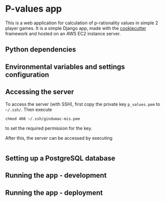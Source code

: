 # P-values app

This is a web application for calculation of p-rationality values in simple 2 player games. It is a simple Django app, made with the [cookiecutter](https://github.com/pydanny/cookiecutter-django) framework and hosted on an AWS EC2 instance server.

## Python dependencies

## Environmental variables and settings configuration

## Accessing the server

To access the server (with SSH), first copy the private key `p_values.pem` to `~/.ssh/`. Then execute
```
chmod 400 ~/.ssh/gindumac-mis.pem
```
to set the required permission for the key.

After this, the server can be accessed by executing
```ssh -i ~/.ssh/gindumac-mis.pem ubuntu@18.195.156.201
```

## Setting up a PostgreSQL database

## Running the app - development

## Running the app - deployment
